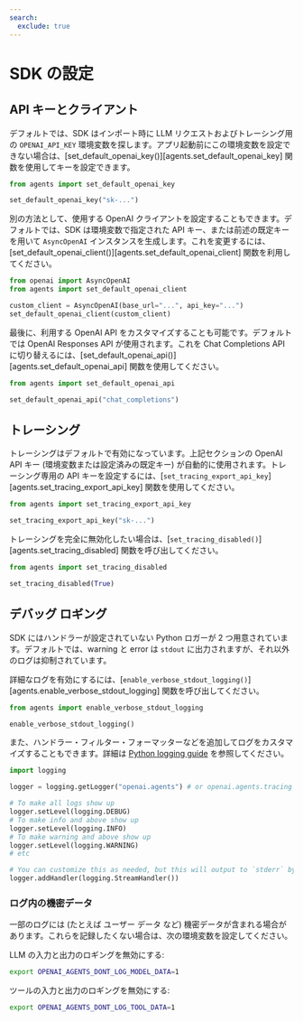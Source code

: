```yaml
---
search:
  exclude: true
---
```

# SDK の設定

## API キーとクライアント

デフォルトでは、SDK はインポート時に LLM リクエストおよびトレーシング用の `OPENAI_API_KEY` 環境変数を探します。アプリ起動前にこの環境変数を設定できない場合は、[set_default_openai_key()][agents.set_default_openai_key] 関数を使用してキーを設定できます。

```python
from agents import set_default_openai_key

set_default_openai_key("sk-...")
```

別の方法として、使用する OpenAI クライアントを設定することもできます。デフォルトでは、SDK は環境変数で指定された API キー、または前述の既定キーを用いて `AsyncOpenAI` インスタンスを生成します。これを変更するには、[set_default_openai_client()][agents.set_default_openai_client] 関数を利用してください。

```python
from openai import AsyncOpenAI
from agents import set_default_openai_client

custom_client = AsyncOpenAI(base_url="...", api_key="...")
set_default_openai_client(custom_client)
```

最後に、利用する OpenAI API をカスタマイズすることも可能です。デフォルトでは OpenAI Responses API が使用されます。これを Chat Completions API に切り替えるには、[set_default_openai_api()][agents.set_default_openai_api] 関数を使用してください。

```python
from agents import set_default_openai_api

set_default_openai_api("chat_completions")
```

## トレーシング

トレーシングはデフォルトで有効になっています。上記セクションの OpenAI API キー (環境変数または設定済みの既定キー) が自動的に使用されます。トレーシング専用の API キーを設定するには、[`set_tracing_export_api_key`][agents.set_tracing_export_api_key] 関数を使用してください。

```python
from agents import set_tracing_export_api_key

set_tracing_export_api_key("sk-...")
```

トレーシングを完全に無効化したい場合は、[`set_tracing_disabled()`][agents.set_tracing_disabled] 関数を呼び出してください。

```python
from agents import set_tracing_disabled

set_tracing_disabled(True)
```

## デバッグ ロギング

SDK にはハンドラーが設定されていない Python ロガーが 2 つ用意されています。デフォルトでは、warning と error は `stdout` に出力されますが、それ以外のログは抑制されています。

詳細なログを有効にするには、[`enable_verbose_stdout_logging()`][agents.enable_verbose_stdout_logging] 関数を呼び出してください。

```python
from agents import enable_verbose_stdout_logging

enable_verbose_stdout_logging()
```

また、ハンドラー・フィルター・フォーマッターなどを追加してログをカスタマイズすることもできます。詳細は [Python logging guide](https://docs.python.org/3/howto/logging.html) を参照してください。

```python
import logging

logger = logging.getLogger("openai.agents") # or openai.agents.tracing for the Tracing logger

# To make all logs show up
logger.setLevel(logging.DEBUG)
# To make info and above show up
logger.setLevel(logging.INFO)
# To make warning and above show up
logger.setLevel(logging.WARNING)
# etc

# You can customize this as needed, but this will output to `stderr` by default
logger.addHandler(logging.StreamHandler())
```

### ログ内の機密データ

一部のログには (たとえば ユーザー データ など) 機密データが含まれる場合があります。これらを記録したくない場合は、次の環境変数を設定してください。

LLM の入力と出力のロギングを無効にする:

```bash
export OPENAI_AGENTS_DONT_LOG_MODEL_DATA=1
```

ツールの入力と出力のロギングを無効にする:

```bash
export OPENAI_AGENTS_DONT_LOG_TOOL_DATA=1
```